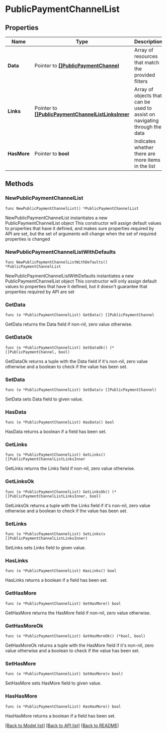 # PublicPaymentChannelList

## Properties

Name | Type | Description | Notes
------------ | ------------- | ------------- | -------------
**Data** | Pointer to [**[]PublicPaymentChannel**](PublicPaymentChannel.md) | Array of resources that match the provided filters | [optional] 
**Links** | Pointer to [**[]PublicPaymentChannelListLinksInner**](PublicPaymentChannelListLinksInner.md) | Array of objects that can be used to assist on navigating through the data | [optional] 
**HasMore** | Pointer to **bool** | Indicates whether there are more items in the list | [optional] 

## Methods

### NewPublicPaymentChannelList

`func NewPublicPaymentChannelList() *PublicPaymentChannelList`

NewPublicPaymentChannelList instantiates a new PublicPaymentChannelList object
This constructor will assign default values to properties that have it defined,
and makes sure properties required by API are set, but the set of arguments
will change when the set of required properties is changed

### NewPublicPaymentChannelListWithDefaults

`func NewPublicPaymentChannelListWithDefaults() *PublicPaymentChannelList`

NewPublicPaymentChannelListWithDefaults instantiates a new PublicPaymentChannelList object
This constructor will only assign default values to properties that have it defined,
but it doesn't guarantee that properties required by API are set

### GetData

`func (o *PublicPaymentChannelList) GetData() []PublicPaymentChannel`

GetData returns the Data field if non-nil, zero value otherwise.

### GetDataOk

`func (o *PublicPaymentChannelList) GetDataOk() (*[]PublicPaymentChannel, bool)`

GetDataOk returns a tuple with the Data field if it's non-nil, zero value otherwise
and a boolean to check if the value has been set.

### SetData

`func (o *PublicPaymentChannelList) SetData(v []PublicPaymentChannel)`

SetData sets Data field to given value.

### HasData

`func (o *PublicPaymentChannelList) HasData() bool`

HasData returns a boolean if a field has been set.

### GetLinks

`func (o *PublicPaymentChannelList) GetLinks() []PublicPaymentChannelListLinksInner`

GetLinks returns the Links field if non-nil, zero value otherwise.

### GetLinksOk

`func (o *PublicPaymentChannelList) GetLinksOk() (*[]PublicPaymentChannelListLinksInner, bool)`

GetLinksOk returns a tuple with the Links field if it's non-nil, zero value otherwise
and a boolean to check if the value has been set.

### SetLinks

`func (o *PublicPaymentChannelList) SetLinks(v []PublicPaymentChannelListLinksInner)`

SetLinks sets Links field to given value.

### HasLinks

`func (o *PublicPaymentChannelList) HasLinks() bool`

HasLinks returns a boolean if a field has been set.

### GetHasMore

`func (o *PublicPaymentChannelList) GetHasMore() bool`

GetHasMore returns the HasMore field if non-nil, zero value otherwise.

### GetHasMoreOk

`func (o *PublicPaymentChannelList) GetHasMoreOk() (*bool, bool)`

GetHasMoreOk returns a tuple with the HasMore field if it's non-nil, zero value otherwise
and a boolean to check if the value has been set.

### SetHasMore

`func (o *PublicPaymentChannelList) SetHasMore(v bool)`

SetHasMore sets HasMore field to given value.

### HasHasMore

`func (o *PublicPaymentChannelList) HasHasMore() bool`

HasHasMore returns a boolean if a field has been set.


[[Back to Model list]](../README.md#documentation-for-models) [[Back to API list]](../README.md#documentation-for-api-endpoints) [[Back to README]](../README.md)


